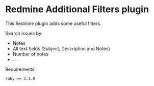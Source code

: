 Redmine Additional Filters plugin
======================

This Redmine plugin adds some useful filters.

Search issues by:
- Notes
- All text fields (Subject, Description and Notes)
- Number of notes
- ...

Requirements:

    ruby >= 2.1.0
